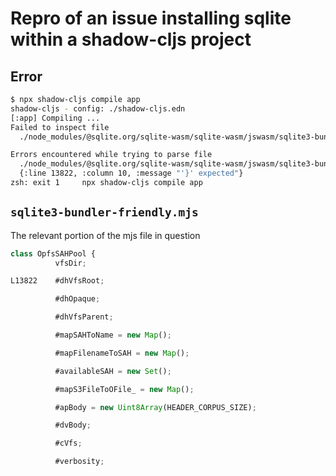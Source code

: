 # Repro of an issue installing sqlite within a shadow-cljs project

## Error

```bash
$ npx shadow-cljs compile app
shadow-cljs - config: ./shadow-cljs.edn
[:app] Compiling ...
Failed to inspect file
  ./node_modules/@sqlite.org/sqlite-wasm/sqlite-wasm/jswasm/sqlite3-bundler-friendly.mjs

Errors encountered while trying to parse file
  ./node_modules/@sqlite.org/sqlite-wasm/sqlite-wasm/jswasm/sqlite3-bundler-friendly.mjs
  {:line 13822, :column 10, :message "'}' expected"}
zsh: exit 1     npx shadow-cljs compile app

```

## `sqlite3-bundler-friendly.mjs`

The relevant portion of the mjs file in question

```js
class OpfsSAHPool {
          vfsDir;

L13822    #dhVfsRoot;

          #dhOpaque;

          #dhVfsParent;

          #mapSAHToName = new Map();

          #mapFilenameToSAH = new Map();

          #availableSAH = new Set();

          #mapS3FileToOFile_ = new Map();

          #apBody = new Uint8Array(HEADER_CORPUS_SIZE);

          #dvBody;

          #cVfs;

          #verbosity;

```
